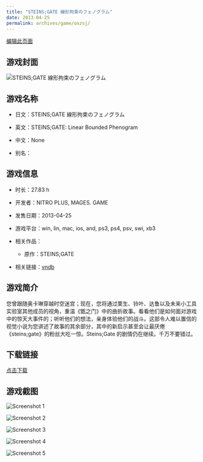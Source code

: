 ```yaml
---
title: "STEINS;GATE 線形拘束のフェノグラム"
date: 2013-04-25
permalink: archives/game/oxzsj/
---
```

[编辑此页面](https://github.com/ACG-3/ADV3-source/blob/main/source/_posts/STEINS%3BGATE%20%E7%B7%9A%E5%BD%A2%E6%8B%98%E6%9D%9F%E3%81%AE%E3%83%95%E3%82%A7%E3%83%8E%E3%82%B0%E3%83%A9%E3%83%A0.md)

## 游戏封面

![STEINS;GATE 線形拘束のフェノグラム](https://pan.timero.xyz/d/onedrive/img_lib_001/STEINS;GATE%20%E7%B7%9A%E5%BD%A2%E6%8B%98%E6%9D%9F%E3%81%AE%E3%83%95%E3%82%A7%E3%83%8E%E3%82%B0%E3%83%A9%E3%83%A0_cover.avif)


## 游戏名称

- 日文：STEINS;GATE 線形拘束のフェノグラム
- 英文：STEINS;GATE: Linear Bounded Phenogram
- 中文：None

- 别名：


## 游戏信息

- 时长：27.83 h
- 开发者：NITRO PLUS, MAGES. GAME
- 发售日期：2013-04-25
- 游戏平台：win, lin, mac, ios, and, ps3, ps4, psv, swi, xb3
- 相关作品：
   - 原作：STEINS;GATE

- 相关链接：[vndb](https://vndb.org/v11660)


## 游戏简介

您曾跟随奥卡琳穿越时空迷宫；现在，您将通过栗生、铃叶、达鲁以及未来小工具实验室其他成员的视角，重温《甑之门》中的曲折故事。看看他们是如何面对游戏中的惊天大事件的；听听他们的想法，亲身体验他们的战斗。这部令人难以置信的视觉小说为您讲述了故事的其余部分，其中的新启示甚至会让最厌倦《steins;gate》的粉丝大吃一惊。Steins;Gate 的剧情仍在继续。千万不要错过。




## 下载链接

[点击下载](https://pan.timero.xyz/onedrive/adv_lib_001/STEINS%3BGATE%20%E7%B7%9A%E5%BD%A2%E6%8B%98%E6%9D%9F%E3%81%AE%E3%83%95%E3%82%A7%E3%83%8E%E3%82%B0%E3%83%A9%E3%83%A0)


## 游戏截图


![Screenshot 1](https://pan.timero.xyz/d/onedrive/img_lib_001/STEINS;GATE%20%E7%B7%9A%E5%BD%A2%E6%8B%98%E6%9D%9F%E3%81%AE%E3%83%95%E3%82%A7%E3%83%8E%E3%82%B0%E3%83%A9%E3%83%A0_Screenshot_1.avif)

![Screenshot 2](https://pan.timero.xyz/d/onedrive/img_lib_001/STEINS;GATE%20%E7%B7%9A%E5%BD%A2%E6%8B%98%E6%9D%9F%E3%81%AE%E3%83%95%E3%82%A7%E3%83%8E%E3%82%B0%E3%83%A9%E3%83%A0_Screenshot_2.avif)

![Screenshot 3](https://pan.timero.xyz/d/onedrive/img_lib_001/STEINS;GATE%20%E7%B7%9A%E5%BD%A2%E6%8B%98%E6%9D%9F%E3%81%AE%E3%83%95%E3%82%A7%E3%83%8E%E3%82%B0%E3%83%A9%E3%83%A0_Screenshot_3.avif)

![Screenshot 4](https://pan.timero.xyz/d/onedrive/img_lib_001/STEINS;GATE%20%E7%B7%9A%E5%BD%A2%E6%8B%98%E6%9D%9F%E3%81%AE%E3%83%95%E3%82%A7%E3%83%8E%E3%82%B0%E3%83%A9%E3%83%A0_Screenshot_4.avif)

![Screenshot 5](https://pan.timero.xyz/d/onedrive/img_lib_001/STEINS;GATE%20%E7%B7%9A%E5%BD%A2%E6%8B%98%E6%9D%9F%E3%81%AE%E3%83%95%E3%82%A7%E3%83%8E%E3%82%B0%E3%83%A9%E3%83%A0_Screenshot_5.avif)

